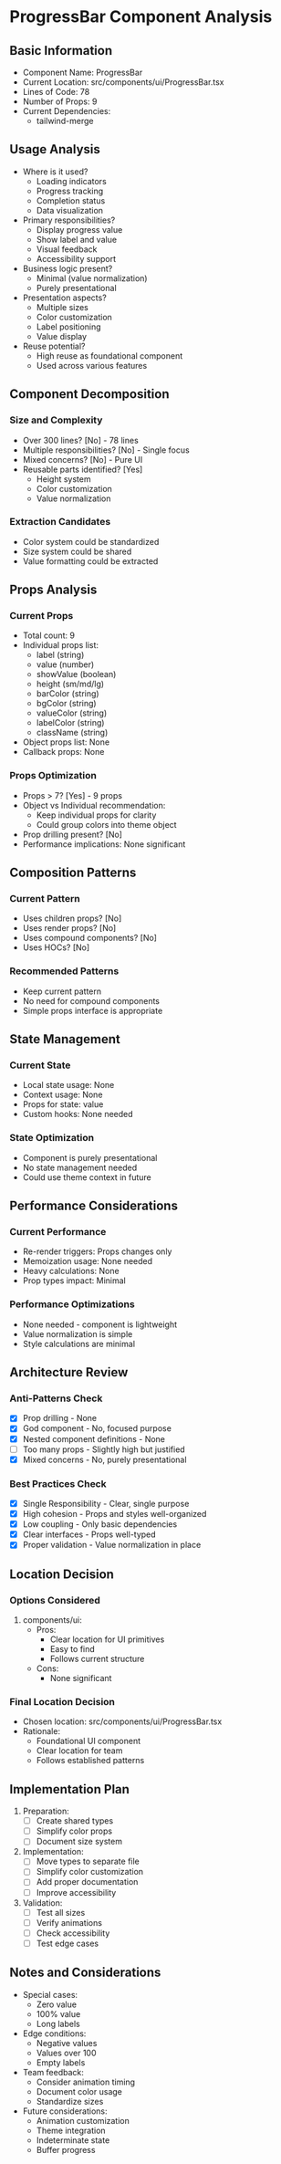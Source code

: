 # ProgressBar Component Analysis

## Basic Information

- Component Name: ProgressBar
- Current Location: src/components/ui/ProgressBar.tsx
- Lines of Code: 78
- Number of Props: 9
- Current Dependencies: 
  - tailwind-merge

## Usage Analysis

- Where is it used?
  - Loading indicators
  - Progress tracking
  - Completion status
  - Data visualization
- Primary responsibilities?
  - Display progress value
  - Show label and value
  - Visual feedback
  - Accessibility support
- Business logic present?
  - Minimal (value normalization)
  - Purely presentational
- Presentation aspects?
  - Multiple sizes
  - Color customization
  - Label positioning
  - Value display
- Reuse potential?
  - High reuse as foundational component
  - Used across various features

## Component Decomposition

### Size and Complexity

- Over 300 lines? [No] - 78 lines
- Multiple responsibilities? [No] - Single focus
- Mixed concerns? [No] - Pure UI
- Reusable parts identified? [Yes]
  - Height system
  - Color customization
  - Value normalization

### Extraction Candidates

- Color system could be standardized
- Size system could be shared
- Value formatting could be extracted

## Props Analysis

### Current Props

- Total count: 9
- Individual props list:
  - label (string)
  - value (number)
  - showValue (boolean)
  - height (sm/md/lg)
  - barColor (string)
  - bgColor (string)
  - valueColor (string)
  - labelColor (string)
  - className (string)
- Object props list: None
- Callback props: None

### Props Optimization

- Props > 7? [Yes] - 9 props
- Object vs Individual recommendation:
  - Keep individual props for clarity
  - Could group colors into theme object
- Prop drilling present? [No]
- Performance implications: None significant

## Composition Patterns

### Current Pattern

- Uses children props? [No]
- Uses render props? [No]
- Uses compound components? [No]
- Uses HOCs? [No]

### Recommended Patterns

- Keep current pattern
- No need for compound components
- Simple props interface is appropriate

## State Management

### Current State

- Local state usage: None
- Context usage: None
- Props for state: value
- Custom hooks: None needed

### State Optimization

- Component is purely presentational
- No state management needed
- Could use theme context in future

## Performance Considerations

### Current Performance

- Re-render triggers: Props changes only
- Memoization usage: None needed
- Heavy calculations: None
- Prop types impact: Minimal

### Performance Optimizations

- None needed - component is lightweight
- Value normalization is simple
- Style calculations are minimal

## Architecture Review

### Anti-Patterns Check

- [x] Prop drilling - None
- [x] God component - No, focused purpose
- [x] Nested component definitions - None
- [ ] Too many props - Slightly high but justified
- [x] Mixed concerns - No, purely presentational

### Best Practices Check

- [x] Single Responsibility - Clear, single purpose
- [x] High cohesion - Props and styles well-organized
- [x] Low coupling - Only basic dependencies
- [x] Clear interfaces - Props well-typed
- [x] Proper validation - Value normalization in place

## Location Decision

### Options Considered

1. components/ui:
   - Pros:
     - Clear location for UI primitives
     - Easy to find
     - Follows current structure
   - Cons:
     - None significant

### Final Location Decision

- Chosen location: src/components/ui/ProgressBar.tsx
- Rationale:
  - Foundational UI component
  - Clear location for team
  - Follows established patterns

## Implementation Plan

1. Preparation:
   - [ ] Create shared types
   - [ ] Simplify color props
   - [ ] Document size system

2. Implementation:
   - [ ] Move types to separate file
   - [ ] Simplify color customization
   - [ ] Add proper documentation
   - [ ] Improve accessibility

3. Validation:
   - [ ] Test all sizes
   - [ ] Verify animations
   - [ ] Check accessibility
   - [ ] Test edge cases

## Notes and Considerations

- Special cases:
  - Zero value
  - 100% value
  - Long labels
- Edge conditions:
  - Negative values
  - Values over 100
  - Empty labels
- Team feedback:
  - Consider animation timing
  - Document color usage
  - Standardize sizes
- Future considerations:
  - Animation customization
  - Theme integration
  - Indeterminate state
  - Buffer progress